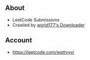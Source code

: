 ## About
- LeetCode Submissions
- Crawled by [world177's Downloader](https://github.com/world177/Leetcode-Downloader-for-Submissions)

## Account
- https://leetcode.com/wattyyy/


